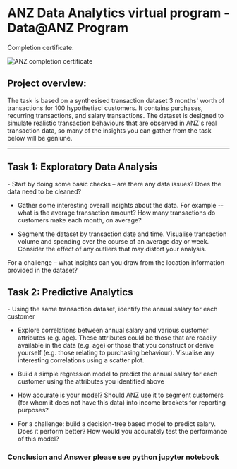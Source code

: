 <h1>ANZ Data Analytics virtual program - Data@ANZ Program</h1>

Completion certificate:

![ANZ completion certificate](https://user-images.githubusercontent.com/62959983/122744003-ed378e80-d2ca-11eb-9f9e-1151ef05363e.png)

<h2>Project overview:</h2>
The task is based on a synthesised transaction dataset 3 months' worth of transactions for 100 hypothetiacl customers. It contains purchases, recurring transactions, and salary transactions.
The dataset is designed to simulate realistic transaction behaviours that are observed in ANZ's real transaction data, so many of the insights you can gather from the task below will be geniune.

---------------------------------------------------------------------------------------------------------------------------------------------------------------------------------------------------
<h2>Task 1: Exploratory Data Analysis</h2>
- Start by doing some basic checks – are there any data issues? Does the data need to be cleaned?

- Gather some interesting overall insights about the data. For example -- what is the average transaction amount? How many transactions do customers make each month, on average?

- Segment the dataset by transaction date and time. Visualise transaction volume and spending over the course of an average day or week. Consider the effect of any outliers that may distort your analysis.

For a challenge – what insights can you draw from the location information provided in the dataset?

<h2>Task 2: Predictive Analytics</h2>
- Using the same transaction dataset, identify the annual salary for each customer

- Explore correlations between annual salary and various customer attributes (e.g. age). These attributes could be those that are readily available in the data (e.g. age) or those that you construct or derive yourself (e.g. those relating to purchasing behaviour). Visualise any interesting correlations using a scatter plot.

- Build a simple regression model to predict the annual salary for each customer using the attributes you identified above

- How accurate is your model? Should ANZ use it to segment customers (for whom it does not have this data) into income brackets for reporting purposes?

- For a challenge: build a decision-tree based model to predict salary. Does it perform better? How would you accurately test the performance of this model?

<h3>Conclusion and Answer please see python jupyter notebook</h3>
